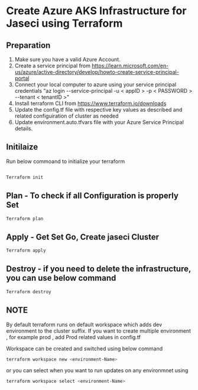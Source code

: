 
# Create Azure AKS Infrastructure for Jaseci using Terraform #

## Preparation #

1) Make sure you have a valid Azure Account.
2) Create a service principal from https://learn.microsoft.com/en-us/azure/active-directory/develop/howto-create-service-principal-portal
3) Connect your local computer to azure using your service principal credentials "az login --service-principal -u < appID > -p < PASSWORD > --tenant < tenantID >"
4) Install terraform CLI from https://www.terraform.io/downloads
5) Update the config.tf file with respective key values as described and related configuiration of cluster as needed
6) Update environment.auto.tfvars file with your Azure Service Principal details.

## Initilaize ##

Run below commoand to initialize your terraform

```bash

Terraform init

```

## Plan - To check if all Configuration is properly Set ##

```bash
Terraform plan
```
## Apply - Get Set Go, Create jaseci Cluster  ##

```bash
Terraform apply
```

## Destroy - if you need to delete the infrastructure, you can use below command  ##

```bash
Terraform destroy
```

## NOTE  ##

By default terraform runs on default workspace which adds dev environment to the cluster suffix. If you want to create multiple environment , for example prod , add Prod related values in config.tf

Workspace can be created and switched using below command

```bash
terraform workspace new <environment-Name>
```

or you can select when you want to run updates on any environmnet using

```bash
terraform workspace select <environment-Name>
```

